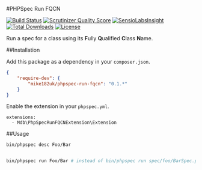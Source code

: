 #PHPSpec Run FQCN

[![Build Status](https://img.shields.io/travis/mike182uk/phpspec-run-fqcn.svg?style=flat-square)](http://travis-ci.org/mike182uk/phpspec-run-fqcn)
[![Scrutinizer Quality Score](https://img.shields.io/scrutinizer/g/mike182uk/phpspec-run-fqcn.svg?style=flat-square)](https://scrutinizer-ci.com/g/mike182uk/phpspec-run-fqcn/)
[![SensioLabsInsight](https://insight.sensiolabs.com/projects/f2ef69ca-7903-43db-ac49-14108e067162/mini.png)](https://insight.sensiolabs.com/projects/f2ef69ca-7903-43db-ac49-14108e067162)
[![Total Downloads](https://img.shields.io/packagist/dt/mike182uk/phpspec-run-fqcn.svg?style=flat-square)](https://packagist.org/packages/mike182uk/phpspec-run-fqcn)
[![License](https://img.shields.io/github/license/mike182uk/phpspec-run-fqcn.svg?style=flat-square)](https://packagist.org/packages/mike182uk/phpspec-run-fqcn)

Run a spec for a class using its **F**ully **Q**ualified **C**lass **N**ame.

##Installation

Add this package as a dependency in your `composer.json`.

```json
{
    "require-dev": {
        "mike182uk/phpspec-run-fqcn": "0.1.*"
    }
}
```

Enable the extension in your `phpspec.yml`.

```
extensions:
  - Mdb\PhpSpecRunFQCNExtension\Extension
```

##Usage

```bash
bin/phpspec desc Foo/Bar


bin/phpspec run Foo/Bar # instead of bin/phpspec run spec/foo/BarSpec.php
```
